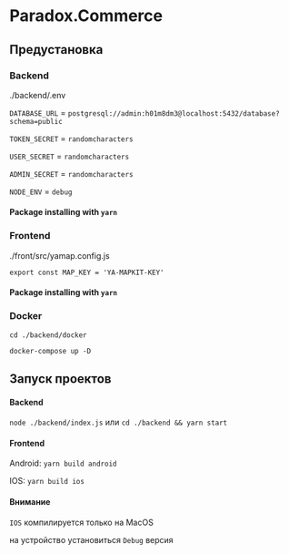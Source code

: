 
# Paradox.Commerce

## Предустановка

### Backend

./backend/.env

`DATABASE_URL` = `postgresql://admin:h01m8dm3@localhost:5432/database?schema=public`

`TOKEN_SECRET` = `randomcharacters`

`USER_SECRET` = `randomcharacters`

`ADMIN_SECRET` = `randomcharacters`

`NODE_ENV` = `debug`

#### Package installing with `yarn`

### Frontend

./front/src/yamap.config.js

`export const MAP_KEY = 'YA-MAPKIT-KEY'`

#### Package installing with `yarn`

### Docker

`cd ./backend/docker`

`docker-compose up -D`

## Запуск проектов

#### Backend
`node ./backend/index.js` или `cd ./backend && yarn start`
#### Frontend
Android: `yarn build android`

IOS: `yarn build ios`
#### Внимание
`IOS` компилируется только на MacOS

на устройство установиться `Debug` версия

